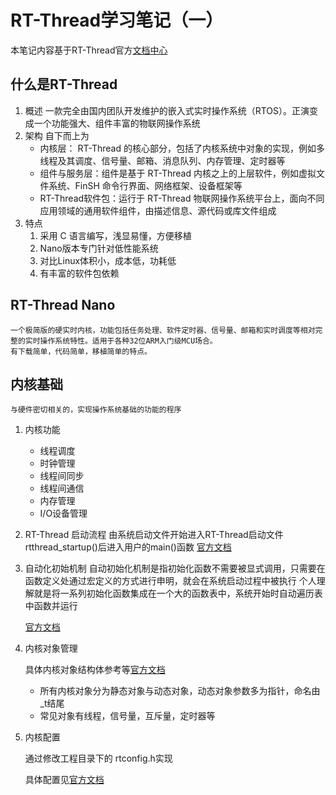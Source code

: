 # RT-Thread学习笔记（一）

本笔记内容基于RT-Thread官方[文档中心](https://www.rt-thread.org/document/site/)

## 什么是RT-Thread
1. 概述
	一款完全由国内团队开发维护的嵌入式实时操作系统（RTOS）。正演变成一个功能强大、组件丰富的物联网操作系统
2. 架构
	自下而上为
	* 内核层： RT-Thread 的核心部分，包括了内核系统中对象的实现，例如多线程及其调度、信号量、邮箱、消息队列、内存管理、定时器等
	* 组件与服务层：组件是基于 RT-Thread 内核之上的上层软件，例如虚拟文件系统、FinSH 命令行界面、网络框架、设备框架等
	* RT-Thread软件包：运行于 RT-Thread 物联网操作系统平台上，面向不同应用领域的通用软件组件，由描述信息、源代码或库文件组成
3. 特点
	1. 采用 C 语言编写，浅显易懂，方便移植
	2. Nano版本专门针对低性能系统
	3. 对比Linux体积小，成本低，功耗低
	4. 有丰富的软件包依赖
## RT-Thread Nano
	一个极简版的硬实时内核，功能包括任务处理、软件定时器、信号量、邮箱和实时调度等相对完整的实时操作系统特性。适用于各种32位ARM入门级MCU场合。
	有下载简单，代码简单，移植简单的特点。
## 内核基础
	与硬件密切相关的，实现操作系统基础的功能的程序

1. 内核功能
	* 线程调度
	* 时钟管理
	* 线程间同步
	* 线程间通信
	* 内存管理
	* I/O设备管理
	
2. RT-Thread 启动流程
	由系统启动文件开始进入RT-Thread启动文件rtthread_startup()后进入用户的main()函数
   [官方文档](https://www.rt-thread.org/document/site/programming-manual/basic/basic/#rt-thread_1)

3. 自动化初始机制
	自动初始化机制是指初始化函数不需要被显式调用，只需要在函数定义处通过宏定义的方式进行申明，就会在系统启动过程中被执行
	个人理解就是将一系列初始化函数集成在一个大的函数表中，系统开始时自动遍历表中函数并运行
	
	[官方文档](https://www.rt-thread.org/document/site/programming-manual/basic/basic/#rt-thread_3)
	
4. 内核对象管理

   具体内核对象结构体参考等[官方文档](https://www.rt-thread.org/document/site/programming-manual/basic/basic/#rt-thread_3)

   * 所有内核对象分为静态对象与动态对象，动态对象参数多为指针，命名由_t结尾
   * 常见对象有线程，信号量，互斥量，定时器等

5. 内核配置

   通过修改工程目录下的 rtconfig.h实现

   具体配置见[官方文档](https://www.rt-thread.org/document/site/programming-manual/basic/basic/#rt-thread_5)